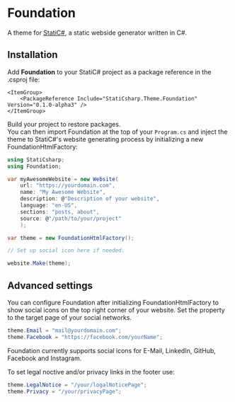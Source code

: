 # Foundation
A theme for [StatiC#](https://www.nuget.org/packages/StatiCsharp/), a static webside generator written in C#.

## Installation

Add **Foundation** to your StatiC# project as a package reference in the .csproj file:

```
<ItemGroup>
    <PackageReference Include="StatiCsharp.Theme.Foundation" Version="0.1.0-alpha3" />
</ItemGroup>
``` 
Build your project to restore packages.  
You can then import Foundation at the top of your `Program.cs` and inject the theme to StatiC#'s website generating process by initializing a new FoundationHtmlFactory:

```C#
using StatiCsharp;
using Foundation;

var myAwesomeWebsite = new Website(
    url: "https://yourdomain.com",
    name: "My Awesome Website",
    description: @"Description of your website",
    language: "en-US",
    sections: "posts, about",
    source: @"/path/to/your/project"
    );

var theme = new FoundationHtmlFactory();

// Set up social icon here if needed.

website.Make(theme);
```

## Advanced settings

You can configure Foundation after initializing FoundationHtmlFactory to show social icons on the top right corner of your website. Set the property to the target page of your social networks.

```C#
theme.Email = "mail@yourdomain.com";
theme.Facebook = "https://facebook.com/yourName";
```

Foundation currently supports social icons for E-Mail, LinkedIn, GitHub, Facebook and Instagram.  

To set legal noctive and/or privacy links in the footer use:

```C#
theme.LegalNotice = "/your/logalNoticePage";
theme.Privacy = "/your/privacyPage";
```